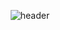 <div align="center">

![header](https://capsule-render.vercel.app/api?type=cylinder&color=6ad6ff&height=150&section=header&text=Welcome%20to%20Hizini's%20Github!&fontColor=ffffff&fontSize=50&animation=fadeIn&fontAlignY=55)

  
</div>
